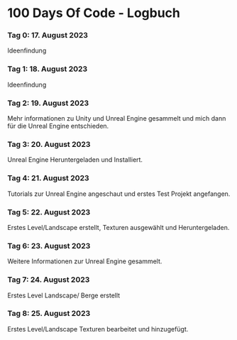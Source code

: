 # 100 Days Of Code - Logbuch

### Tag 0: 17. August 2023 
Ideenfindung

### Tag 1: 18. August 2023
Ideenfindung

### Tag 2: 19. August 2023 
Mehr informationen zu Unity und Unreal Engine gesammelt und mich dann für die Unreal Engine entschieden.

### Tag 3: 20. August 2023 
Unreal Engine Heruntergeladen und Installiert.

### Tag 4: 21. August 2023 
Tutorials zur Unreal Engine angeschaut und erstes Test Projekt angefangen.

### Tag 5: 22. August 2023
Erstes Level/Landscape erstellt, Texturen ausgewählt und Heruntergeladen.

### Tag 6: 23. August 2023 
Weitere Informationen zur Unreal Engine gesammelt.

### Tag 7: 24. August 2023 
Erstes Level Landscape/ Berge erstellt

### Tag 8: 25. August 2023
Erstes Level/Landscape Texturen bearbeitet und hinzugefügt.
